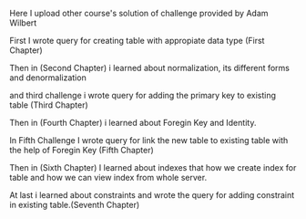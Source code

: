 Here I upload other course's solution of challenge provided by Adam Wilbert 

First I wrote query for creating table with appropiate data type (First Chapter)

Then in (Second Chapter) i learned about normalization, its different forms and denormalization

and third challenge i wrote query for adding the primary key to existing table (Third Chapter)

Then in (Fourth Chapter) i learned about Foregin Key and Identity.

In Fifth Challenge I wrote query for link the new table to existing table with the help of Foregin Key (Fifth Chapter)

Then in (Sixth Chapter) I learned about indexes that how we create index for table and how we can view index from whole server.

At last i learned about constraints and wrote the query for adding constraint in existing table.(Seventh Chapter)  